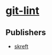 # [git-lint](https://pypi.org/project/git-lint)



## Publishers
- [skreft](https://pypi.org/user/skreft)

